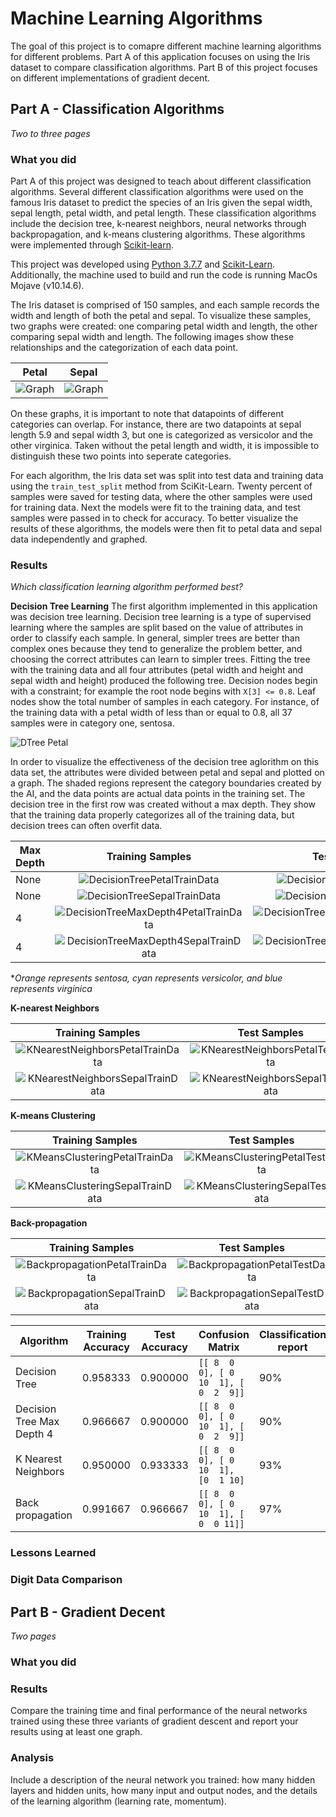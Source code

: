# Machine Learning Algorithms

The goal of this project is to comapre different machine learning algorithms for different problems. Part A of this application focuses on using the Iris dataset to compare classification algorithms. Part B of this project focuses on different implementations of gradient decent.

## Part A - Classification Algorithms

_Two to three pages_

### What you did

Part A of this project was designed to teach about different classification algorithms. Several different classification algorithms were used on the famous Iris dataset to predict the species of an Iris given the sepal width, sepal length, petal width, and petal length. These classification algorithms include the decision tree, k-nearest neighbors, neural networks through backpropagation, and k-means clustering algorithms. These algorithms were implemented through [Scikit-learn](https://scikit-learn.org/stable/index.html).</br>

This project was developed using [Python 3.7.7](https://www.python.org/downloads/release/python-370/) and [Scikit-Learn](https://scikit-learn.org/stable/index.html). Additionally, the machine used to build and run the code is running MacOs Mojave (v10.14.6).</br>

The Iris dataset is comprised of 150 samples, and each sample records the width and length of both the petal and sepal. To visualize these samples, two graphs were created: one comparing petal width and length, the other comparing sepal width and length. The following images show these relationships and the categorization of each data point.</br>

|Petal                                                                          |Sepal                                                                      |
|:-----------------------------------------------------------------------------:|:-------------------------------------------------------------------------:|
|![Graph](A/images/Iris-classification-according-to-Petal-measurements.png)     |  ![Graph](A/images/Iris-classification-according-to-Sepal-measurements.png)|

On these graphs, it is important to note that datapoints of different categories can overlap. For instance, there are two datapoints at sepal length 5.9 and sepal width 3, but one is categorized as versicolor and the other virginica. Taken without the petal length and width, it is impossible to distinguish these two points into seperate categories. </br>

For each algorithm, the Iris data set was split into test data and training data using the ```train_test_split``` method from SciKit-Learn. Twenty percent of samples were saved for testing data, where the other samples were used for training data. Next the models were fit to the training data, and test samples were passed in to check for accuracy. To better visualize the results of these algorithms, the models were then fit to petal data and sepal data independently and graphed.

### Results

_Which classification learning algorithm performed best?_

**Decision Tree Learning** The first algorithm implemented in this application was decision tree learning. Decision tree learning is a type of supervised learning where the samples are split based on the value of attributes in order to classify each sample. In general, simpler trees are better than complex ones because they tend to generalize the problem better, and choosing the correct attributes can learn to simpler trees. Fitting the tree with the training data and all four attributes (petal width and height and sepal width and height) produced the following tree. Decision nodes begin with a constraint; for example the root node begins with ```X[3] <= 0.8```. Leaf nodes show the total number of samples in each category. For instance, of the training data with a petal width of less than or equal to 0.8, all 37 samples were in category one, sentosa. </br>

![DTree Petal](A/images/DecisionTree.png)</br>

In order to visualize the effectiveness of the decision tree aglorithm on this data set, the attributes were divided between petal and sepal and plotted on a graph. The shaded regions represent the category boundaries created by the AI, and the data points are actual data points in the training set. The decision tree in the first row was created without a max depth. They show that the training data properly categorizes all of the training data, but decision trees can often overfit data.</br>

|Max Depth  |Training Samples                                                            |Test Samples                                                               |
|-----------|:--------------------------------------------------------------------------:|:-------------------------------------------------------------------------:|
|None       |![DecisionTreePetalTrainData](A/images/DecisionTreePetalTrainData.png)      | ![DecisionTreePetalTestData](A/images/DecisionTreePetalTestData.png)|
|None       |![DecisionTreeSepalTrainData](A/images/DecisionTreeSepalTrainData.png)      | ![DecisionTreeSepalTestData](A/images/DecisionTreeSepalTestData.png)|
|4          |![DecisionTreeMaxDepth4PetalTrainData](A/images/DecisionTreeMaxDepth4PetalTrainData.png)| ![DecisionTreeMaxDepth4PetalTestData](A/images/DecisionTreeMaxDepth4PetalTestData.png)|
|4          |![DecisionTreeMaxDepth4SepalTrainData](A/images/DecisionTreeMaxDepth4SepalTrainData.png)| ![DecisionTreeMaxDepth4SepalTestData](A/images/DecisionTreeMaxDepth4SepalTestData.png)|

**Orange represents sentosa, cyan represents versicolor, and blue represents virginica*

**K-nearest Neighbors**   </br>

|Training Samples                                                                 |Test Samples                                                                   |
|:-------------------------------------------------------------------------------:|:-----------------------------------------------------------------------------:|
|![KNearestNeighborsPetalTrainData](A/images/KNearestNeighborsPetalTrainData.png) |![KNearestNeighborsPetalTestData](A/images/KNearestNeighborsPetalTestData.png) |
|![KNearestNeighborsSepalTrainData](A/images/KNearestNeighborsSepalTrainData.png) |![KNearestNeighborsSepalTestData](A/images/KNearestNeighborsSepalTestData.png) |

**K-means Clustering**   </br>

|Training Samples                                                                 |Test Samples                                                                   |
|:-------------------------------------------------------------------------------:|:-----------------------------------------------------------------------------:|
|![KMeansClusteringPetalTrainData](A/images/KMeansClusteringPetalTrainData.png)   |![KMeansClusteringPetalTestData](A/images/KMeansClusteringPetalTestData.png)   |
|![KMeansClusteringSepalTrainData](A/images/KMeansClusteringSepalTrainData.png)   |![KMeansClusteringSepalTestData](A/images/KMeansClusteringSepalTestData.png)   |

**Back-propagation**   </br>

|Training Samples                                                                 |Test Samples                                                                   |
|:-------------------------------------------------------------------------------:|:-----------------------------------------------------------------------------:|
|![BackpropagationPetalTrainData](A/images/BackpropagationPetalTrainData.png)     |![BackpropagationPetalTestData](A/images/BackpropagationPetalTestData.png)     |
|![BackpropagationSepalTrainData](A/images/BackpropagationSepalTrainData.png)     |![BackpropagationSepalTestData](A/images/BackpropagationSepalTestData.png)     |

|Algorithm                      |Training Accuracy              |Test Accuracy                  |Confusion Matrix                           |Classification report          |
|-------------------------------|-------------------------------|-------------------------------|-------------------------------------------|-------------------------------|
|Decision Tree                  |0.958333                       |0.900000                       |```[[ 8  0  0], [ 0 10  1], [ 0  2  9]]``` |90%                            |
|Decision Tree Max Depth 4      |0.966667                       |0.900000                       |```[[ 8  0  0], [ 0 10  1], [ 0  2  9]]``` |90%                            |
|K Nearest Neighbors            |0.950000                       |0.933333                       |```[[ 8  0  0], [ 0 10  1], [0  1 10]```   |93%                            |
|Back propagation               |0.991667                       |0.966667                       |```[[ 8  0  0], [ 0 10  1], [ 0  0 11]]``` |97%                            |

### Lessons Learned

### Digit Data Comparison

## Part B - Gradient Decent

_Two pages_

### What you did

### Results

Compare the training time and final performance of the neural networks trained using these three variants of gradient descent and report your results using at least one graph.

### Analysis

Include a description of the neural network you trained: how many hidden layers and hidden units, how many input and output nodes, and the details of the learning algorithm (learning rate, momentum).